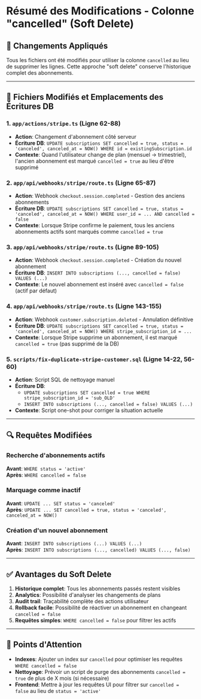 # Résumé des Modifications - Colonne "cancelled" (Soft Delete)

## 📝 Changements Appliqués

Tous les fichiers ont été modifiés pour utiliser la colonne `cancelled` au lieu de supprimer les lignes. Cette approche "soft delete" conserve l'historique complet des abonnements.

---

## 🎯 Fichiers Modifiés et Emplacements des Écritures DB

### 1. **`app/actions/stripe.ts`** (Ligne 62-88)
- **Action**: Changement d'abonnement côté serveur
- **Écriture DB**: `UPDATE subscriptions SET cancelled = true, status = 'canceled', canceled_at = NOW() WHERE id = existingSubscription.id`
- **Contexte**: Quand l'utilisateur change de plan (mensuel → trimestriel), l'ancien abonnement est marqué `cancelled = true` au lieu d'être supprimé

### 2. **`app/api/webhooks/stripe/route.ts`** (Ligne 65-87)
- **Action**: Webhook `checkout.session.completed` - Gestion des anciens abonnements
- **Écriture DB**: `UPDATE subscriptions SET cancelled = true, status = 'canceled', canceled_at = NOW() WHERE user_id = ... AND cancelled = false`
- **Contexte**: Lorsque Stripe confirme le paiement, tous les anciens abonnements actifs sont marqués comme `cancelled = true`

### 3. **`app/api/webhooks/stripe/route.ts`** (Ligne 89-105)
- **Action**: Webhook `checkout.session.completed` - Création du nouvel abonnement
- **Écriture DB**: `INSERT INTO subscriptions (..., cancelled = false) VALUES (...)`
- **Contexte**: Le nouvel abonnement est inséré avec `cancelled = false` (actif par défaut)

### 4. **`app/api/webhooks/stripe/route.ts`** (Ligne 143-155)
- **Action**: Webhook `customer.subscription.deleted` - Annulation définitive
- **Écriture DB**: `UPDATE subscriptions SET cancelled = true, status = 'canceled', canceled_at = NOW() WHERE stripe_subscription_id = ...`
- **Contexte**: Lorsque Stripe supprime un abonnement, il est marqué `cancelled = true` (pas supprimé de la DB)

### 5. **`scripts/fix-duplicate-stripe-customer.sql`** (Ligne 14-22, 56-60)
- **Action**: Script SQL de nettoyage manuel
- **Écriture DB**: 
  - `UPDATE subscriptions SET cancelled = true WHERE stripe_subscription_id = 'sub_OLD'`
  - `INSERT INTO subscriptions (..., cancelled = false) VALUES (...)`
- **Contexte**: Script one-shot pour corriger la situation actuelle

---

## 🔍 Requêtes Modifiées

### Recherche d'abonnements actifs
**Avant**: `WHERE status = 'active'`  
**Après**: `WHERE cancelled = false`

### Marquage comme inactif
**Avant**: `UPDATE ... SET status = 'canceled'`  
**Après**: `UPDATE ... SET cancelled = true, status = 'canceled', canceled_at = NOW()`

### Création d'un nouvel abonnement
**Avant**: `INSERT INTO subscriptions (...) VALUES (...)`  
**Après**: `INSERT INTO subscriptions (..., cancelled) VALUES (..., false)`

---

## ✅ Avantages du Soft Delete

1. **Historique complet**: Tous les abonnements passés restent visibles
2. **Analytics**: Possibilité d'analyser les changements de plans
3. **Audit trail**: Traçabilité complète des actions utilisateur
4. **Rollback facile**: Possibilité de réactiver un abonnement en changeant `cancelled = false`
5. **Requêtes simples**: `WHERE cancelled = false` pour filtrer les actifs

---

## 🚨 Points d'Attention

- **Indexes**: Ajouter un index sur `cancelled` pour optimiser les requêtes `WHERE cancelled = false`
- **Nettoyage**: Prévoir un script de purge des abonnements `cancelled = true` de plus de X mois (si nécessaire)
- **Frontend**: Mettre à jour les requêtes UI pour filtrer sur `cancelled = false` au lieu de `status = 'active'`
